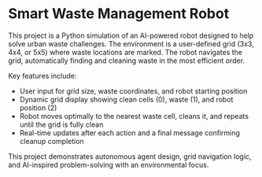 # Smart Waste Management Robot 

This project is a Python simulation of an AI-powered robot designed to help solve urban waste challenges. The environment is a user-defined grid (3x3, 4x4, or 5x5) where waste locations are marked. The robot navigates the grid, automatically finding and cleaning waste in the most efficient order.

Key features include:
- User input for grid size, waste coordinates, and robot starting position
- Dynamic grid display showing clean cells (0), waste (1), and robot position (2)
- Robot moves optimally to the nearest waste cell, cleans it, and repeats until the grid is fully clean
- Real-time updates after each action and a final message confirming cleanup completion

This project demonstrates autonomous agent design, grid navigation logic, and AI-inspired problem-solving with an environmental focus.

